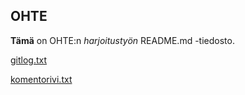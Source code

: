 ## OHTE

**Tämä** on OHTE:n *harjoitustyön* README.md -tiedosto.

[gitlog.txt](https://github.com/liisaket/ot-harjoitustyo/blob/master/laskarit/viikko1/gitlog.txt)

[komentorivi.txt](https://github.com/liisaket/ot-harjoitustyo/blob/master/laskarit/viikko1/komentorivi.txt)
